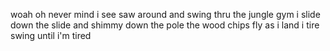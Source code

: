 woah
oh never mind
i see saw
around
and swing thru
the jungle gym
i slide down
the slide
and shimmy down
the pole
the wood chips fly
as i land
i tire swing
until i'm tired
